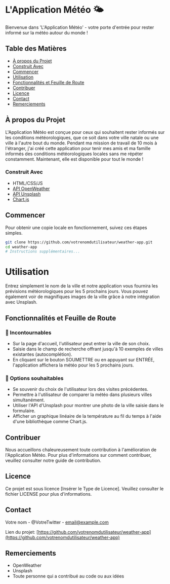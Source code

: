 # L'Application Météo 🌤️

Bienvenue dans 'L'Application Météo' - votre porte d'entrée pour rester informé sur la météo autour du monde !

## Table des Matières
- [À propos du Projet](#à-propos-du-projet)
- [Construit Avec](#construit-avec)
- [Commencer](#commencer)
- [Utilisation](#utilisation)
- [Fonctionnalités et Feuille de Route](#fonctionnalités-et-feuille-de-route)
- [Contribuer](#contribuer)
- [Licence](#licence)
- [Contact](#contact)
- [Remerciements](#remerciements)

## À propos du Projet

L'Application Météo est conçue pour ceux qui souhaitent rester informés sur les conditions météorologiques, que ce soit dans votre ville natale ou une ville à l'autre bout du monde. Pendant ma mission de travail de 10 mois à l'étranger, j'ai créé cette application pour tenir mes amis et ma famille informés des conditions météorologiques locales sans me répéter constamment. Maintenant, elle est disponible pour tout le monde !

### Construit Avec

- HTML/CSS/JS
- [API OpenWeather](https://openweathermap.org/)
- [API Unsplash](https://unsplash.com/)
- [Chart.js](https://www.chartjs.org/)

## Commencer

Pour obtenir une copie locale en fonctionnement, suivez ces étapes simples.

```bash
git clone https://github.com/votrenomdutilisateur/weather-app.git
cd weather-app
# Instructions supplémentaires...
```
# Utilisation

Entrez simplement le nom de la ville et notre application vous fournira les prévisions météorologiques pour les 5 prochains jours. Vous pouvez également voir de magnifiques images de la ville grâce à notre intégration avec Unsplash.

## Fonctionnalités et Feuille de Route

### 🌱 Incontournables

- Sur la page d'accueil, l'utilisateur peut entrer la ville de son choix.
- Saisie dans le champ de recherche offrant jusqu'à 10 exemples de villes existantes (autocomplétion).
- En cliquant sur le bouton SOUMETTRE ou en appuyant sur ENTRÉE, l'application affichera la météo pour les 5 prochains jours.

### 🌼 Options souhaitables

- Se souvenir du choix de l'utilisateur lors des visites précédentes.
- Permettre à l'utilisateur de comparer la météo dans plusieurs villes simultanément.
- Utiliser l'API d'Unsplash pour montrer une photo de la ville saisie dans le formulaire.
- Afficher un graphique linéaire de la température au fil du temps à l'aide d'une bibliothèque comme Chart.js.

## Contribuer

Nous accueillons chaleureusement toute contribution à l'amélioration de l'Application Météo. Pour plus d'informations sur comment contribuer, veuillez consulter notre guide de contribution.

## Licence

Ce projet est sous licence [Insérer le Type de Licence]. Veuillez consulter le fichier LICENSE pour plus d'informations.

## Contact

Votre nom - @VotreTwitter - email@example.com

Lien du projet: [https://github.com/votrenomdutilisateur/weather-app](https://github.com/votrenomdutilisateur/weather-app)

## Remerciements

- OpenWeather
- Unsplash
- Toute personne qui a contribué au code ou aux idées
